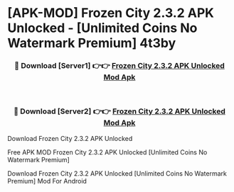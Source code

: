 # [APK-MOD] Frozen City 2.3.2 APK Unlocked - [Unlimited Coins No Watermark Premium] 4t3by



<div align="center">
<h3>🔴 Download [Server1] 👉👉 <a href="https://momento.my/?title=Frozen_City_2.3.2_APK_Unlocked">Frozen City 2.3.2 APK Unlocked Mod Apk</a></h3><br>

<h3>🔴 Download [Server2] 👉👉 <a href="https://momento.my/?title=Frozen_City_2.3.2_APK_Unlocked">Frozen City 2.3.2 APK Unlocked Mod Apk</a></h3>
</div>



Download Frozen City 2.3.2 APK Unlocked 

Free APK MOD Frozen City 2.3.2 APK Unlocked [Unlimited Coins No Watermark Premium]

Download Frozen City 2.3.2 APK Unlocked [Unlimited Coins No Watermark Premium] Mod For Android
